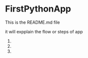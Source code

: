# FirstPythonApp

This is the README.md file

it will expplain the flow or steps of app

1.

2.

3.


